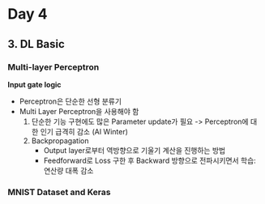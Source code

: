 # Day 4

## 3. DL Basic

### Multi-layer Perceptron

**Input gate logic**

- Perceptron은 단순한 선형 분류기
- Multi Layer Perceptron을 사용해야 함
    1. 단순한 기능 구현에도 많은 Parameter update가 필요 -> Perceptron에 대한 인기 급격히 감소 (AI Winter)
    2. Backpropagation
        - Output layer로부터 역방향으로 기울기 계산을 진행하는 방법
        - Feedforward로 Loss 구한 후 Backward 방향으로 전파시키면서 학습: 연산량 대폭 감소


### MNIST Dataset and Keras